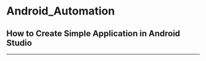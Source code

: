 # Android_Automation


## How to Create Simple Application in Android Studio
------------------------------------------------------